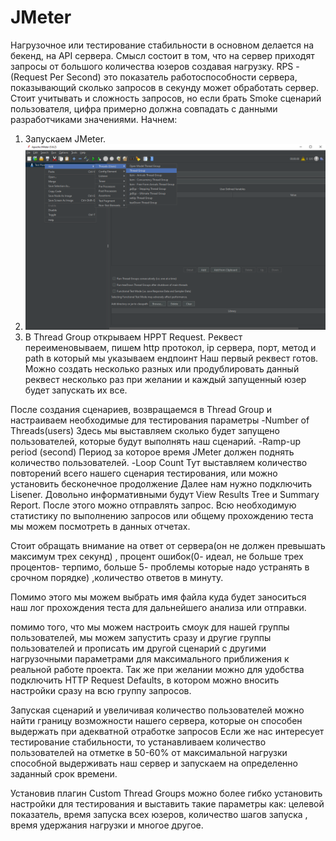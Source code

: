# JMeter
Нагрузочное или тестирование стабильности в основном делается на бекенд, на API сервера. Смысл состоит в том, что на сервер приходят запросы от большого количества юзеров создавая нагрузку.
RPS - (Request Per Second) это показатель работоспособности сервера, показывающий сколько запросов в секунду может обработать сервер. Стоит учитывать и сложность запросов, но если брать Smoke сценарий 
пользователя, цифра примерно должна совпадать с данными разработчиками значениями.
Начнем:
1. Запускаем JMeter.
2. ![Запускаем Thread Group.](image/1.png)
3. В Thread Group открываем HPPT Request.
Реквест переименовываем, пишем http протокол, ip сервера, порт, метод и path в который мы указываем ендпоинт
Наш первый реквест готов. Можно создать несколько разных или продублировать данный реквест несколько раз при желании
и каждый запущенный юзер будет запускать их все.

После создания сценариев, возвращаемся в Thread Group и настраиваем необходимые для тестирования параметры
-Number of Threads(users) Здесь мы выставляем сколько будет запущено пользователей, которые будут выполнять наш
сценарий.
-Ramp-up period (second) Период за которое время JMeter должен поднять количество пользователей.
-Loop Count Тут выставляем количество повторений всего нашего сценария тестирования, 
или можно установить бесконечное продолжение
Далее нам нужно подключить Lisener. Довольно информативными будут View Results Tree
и Summary Report.
После этого можно отправлять запрос. Всю необходимую статистику по выполнению запросов или
общему прохождению теста мы можем посмотреть в данных отчетах.

Стоит обращать внимание на ответ от сервера(он не должен превышать максимум трех секунд)
, процент ошибок(0- идеал, не больше трех процентов- терпимо, больше 5- проблемы которые надо устранять в срочном порядке)
,количество ответов в минуту.

Помимо этого мы можем выбрать имя файла куда будет заноситься наш лог прохождения теста для дальнейшего анализа
или отправки.

помимо того, что мы можем настроить смоук для нашей группы пользователей, мы можем запустить сразу и другие группы пользователей и прописать им
другой сценарий с другими нагрузочными параметрами для максимального приближения к реальной работе проекта.
Так же при желании можно для удобства подключить HTTP Request Defaults, в котором можно вносить настройки сразу на всю группу запросов.


Запуская сценарий и увеличивая количество пользователей можно найти границу возможности нашего сервера, которые он способен выдержать при адекватной отработке запросов
Если же нас интересует тестирование стабильности, то устанавливаем количество пользователей на отметке в 50-60% от максимальной нагрузки способной выдерживать наш сервер и запускаем на 
определенно заданный срок времени.

Установив плагин Custom Thread Groups можно более гибко установить настройки для тестирования и выставить такие параметры как:
целевой показатель, время запуска всех юзеров, количество шагов запуска , время удержания нагрузки и многое другое.

